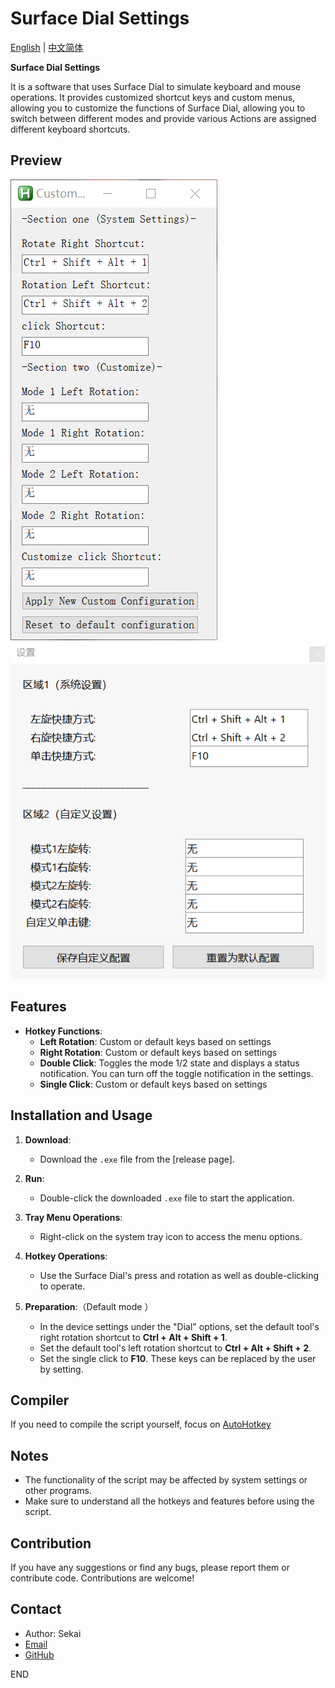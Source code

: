 # Surface Dial Settings

[English](https://github.com/Sekai219/Surface-Dial-settings/blob/main/README.md) | [中文简体](https://github.com/Sekai219/Surface-Dial-settings/blob/main/zh_cn.md)

**Surface Dial Settings** 

It is a software that uses Surface Dial to simulate keyboard and mouse operations. It provides customized shortcut keys and custom menus, allowing you to customize the functions of Surface Dial, allowing you to switch between different modes and provide various Actions are assigned different keyboard shortcuts.

## Preview

![](./US.png)
![预览](./CN.png)

## Features

- **Hotkey Functions**:
  - **Left Rotation**: Custom or default keys based on settings
  - **Right Rotation**: Custom or default keys based on settings
  - **Double Click**: Toggles the mode 1/2 state and displays a status notification. You can turn off the toggle notification in the settings.
  - **Single Click**: Custom or default keys based on settings


## Installation and Usage

1. **Download**:
   - Download the `.exe` file from the [release page].

2. **Run**:
   - Double-click the downloaded `.exe` file to start the application.

3. **Tray Menu Operations**:
   - Right-click on the system tray icon to access the menu options.

4. **Hotkey Operations**:
   - Use the Surface Dial's press and rotation as well as double-clicking to operate.

5. **Preparation**:（Default mode ）
   - In the device settings under the "Dial" options, set the default tool's right rotation shortcut to **Ctrl + Alt + Shift + 1**.
   - Set the default tool's left rotation shortcut to **Ctrl + Alt + Shift + 2**.
   - Set the single click to **F10**. These keys can be replaced by the user by setting.

## Compiler

If you need to compile the script yourself, focus on [AutoHotkey](https://www.autohotkey.com/) 

## Notes

- The functionality of the script may be affected by system settings or other programs.
- Make sure to understand all the hotkeys and features before using the script.

## Contribution

If you have any suggestions or find any bugs, please report them or contribute code. Contributions are welcome!

## Contact

- Author: Sekai
- [Email](mailto:qq1973846900@gmail.com)
- [GitHub](https://github.com/Sekai219)

END

